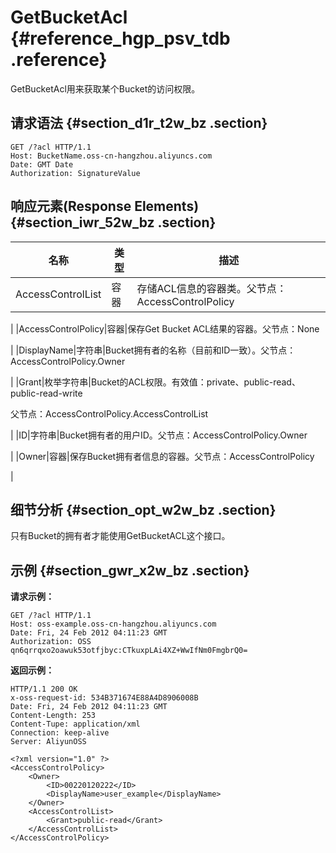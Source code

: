 # GetBucketAcl {#reference_hgp_psv_tdb .reference}

GetBucketAcl用来获取某个Bucket的访问权限。

## 请求语法 {#section_d1r_t2w_bz .section}

```
GET /?acl HTTP/1.1
Host: BucketName.oss-cn-hangzhou.aliyuncs.com
Date: GMT Date
Authorization: SignatureValue
```

## 响应元素\(Response Elements\) {#section_iwr_52w_bz .section}

|名称|类型|描述|
|--|--|--|
|AccessControlList|容器|存储ACL信息的容器类。父节点：AccessControlPolicy

|
|AccessControlPolicy|容器|保存Get Bucket ACL结果的容器。父节点：None

|
|DisplayName|字符串|Bucket拥有者的名称（目前和ID一致）。父节点：AccessControlPolicy.Owner

|
|Grant|枚举字符串|Bucket的ACL权限。有效值：private、public-read、public-read-write

父节点：AccessControlPolicy.AccessControlList

|
|ID|字符串|Bucket拥有者的用户ID。父节点：AccessControlPolicy.Owner

|
|Owner|容器|保存Bucket拥有者信息的容器。父节点：AccessControlPolicy

|

## 细节分析 {#section_opt_w2w_bz .section}

只有Bucket的拥有者才能使用GetBucketACL这个接口。

## 示例 {#section_gwr_x2w_bz .section}

**请求示例：**

```
GET /?acl HTTP/1.1
Host: oss-example.oss-cn-hangzhou.aliyuncs.com
Date: Fri, 24 Feb 2012 04:11:23 GMT
Authorization: OSS qn6qrrqxo2oawuk53otfjbyc:CTkuxpLAi4XZ+WwIfNm0FmgbrQ0=

```

**返回示例：**

```
HTTP/1.1 200 OK
x-oss-request-id: 534B371674E88A4D8906008B
Date: Fri, 24 Feb 2012 04:11:23 GMT 
Content-Length: 253
Content-Tupe: application/xml
Connection: keep-alive
Server: AliyunOSS

<?xml version="1.0" ?>
<AccessControlPolicy>
    <Owner>
        <ID>00220120222</ID>
        <DisplayName>user_example</DisplayName>
    </Owner>
    <AccessControlList>
        <Grant>public-read</Grant>
    </AccessControlList>
</AccessControlPolicy>
```

